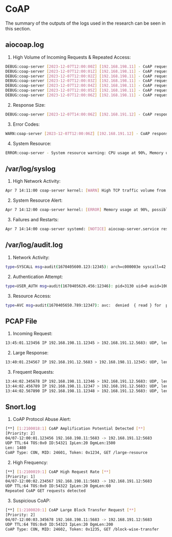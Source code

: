 # CoAP
The summary of the outputs of the logs used in the research can be seen in this section.

## aiocoap.log
1. High Volume of Incoming Requests & Repeated Access:
```bash
DEBUG:coap-server [2023-12-07T12:00:00Z] [192.168.198.11] - CoAP request: [GET] /api/test01 (Token: 0x01ab, MsgID: 4210)
DEBUG:coap-server [2023-12-07T12:00:01Z] [192.168.198.11] - CoAP request: [GET] /api/test01 (Token: 0x01ac, MsgID: 4211)
DEBUG:coap-server [2023-12-07T12:00:02Z] [192.168.198.11] - CoAP request: [GET] /api/test01 (Token: 0x01ad, MsgID: 4212)
DEBUG:coap-server [2023-12-07T12:00:03Z] [192.168.198.11] - CoAP request: [GET] /api/test01 (Token: 0x01ae, MsgID: 4213)
DEBUG:coap-server [2023-12-07T12:00:04Z] [192.168.198.11] - CoAP request: [GET] /api/test01 (Token: 0x01af, MsgID: 4214)
DEBUG:coap-server [2023-12-07T12:00:05Z] [192.168.198.11] - CoAP request: [GET] /api/test01 (Token: 0x01b0, MsgID: 4215)
DEBUG:coap-server [2023-12-07T12:00:06Z] [192.168.198.11] - CoAP request: [GET] /api/test01 (Token: 0x01b1, MsgID: 4216)
```
2. Response Size:
```bash
DEBUG:coap-server [2023-12-07T14:00:06Z] [192.168.191.12] - CoAP response: 2.05 Content (Token: 0x12345, Payload Size: 1024 bytes) Block1: (szx=6/1024, m=1)
```
3. Error Codes:
```bash
WARN:coap-server [2023-12-07T12:00:06Z] [192.168.191.12] - CoAP response: 5.03 Service Unavailable (Token: 0x12345)
```
4. System Resource:
```bash
ERROR:coap-server - System resource warning: CPU usage at 90%, Memory usage at 80%
```
## /var/log/syslog
1. High Network Activity:
```bash
Apr 7 14:11:00 coap-server kernel: [WARN] High TCP traffic volume from 192.168.198.11 to 192.168.191.12 on port 5683
```
2. System Resource Alert:
```bash
Apr 7 14:12:00 coap-server kernel: [ERROR] Memory usage at 90%, possible memory leak detected in process aiocoap-server (pid 12345)
```
3. Failures and Restarts:
```bash
Apr 7 14:14:00 coap-server systemd: [NOTICE] aiocoap-server.service restarted due to unexpected shutdown
```
## /var/log/audit.log
1. Network Activity:
```bash
type=SYSCALL msg=audit(1670405600.123:12345): arch=c000003e syscall=42 success=yes exit=0 a0=3 a1=7fffd395a620 a2=10 a3=7fffd395a3f0 items=0 ppid=3126 pid=3130 auid=1000 uid=1000 gid=1000 euid=1000 suid=1000 fsuid=1000 egid=1000 sgid=1000 fsgid=1000 tty=(none) ses=1 comm="aiocoap-server" exe="/usr/bin/python3.8" subj=system_u:system_r:unconfined_service_t:s0 key=(null)
```
2. Authentication Attempt:
```bash
type=USER_AUTH msg=audit(1670405620.456:12346): pid=3130 uid=0 auid=1000 ses=1 subj=system_u:system_r:unconfined_service_t:s0 msg='op=PAM:authentication acct="root" exe="/usr/bin/su" hostname=? addr=192.168.198.11 terminal=pts/0 res=failed'
```
3. Resource Access:
```bash
type=AVC msg=audit(1670405650.789:12347): avc:  denied  { read } for  pid=3131 comm="aiocoap-server" name="sensitive-config.conf" dev="sda1" ino=1234567 scontext=system_u:system_r:unconfined_service_t:s0 tcontext=system_u:object_r:admin_home_t:s0 tclass=file permissive=0
```
## PCAP File
1. Incoming Request:
```bash
13:45:01.123456 IP 192.168.198.11.12345 > 192.168.191.12.5683: UDP, length 15
```
2. Large Response:
```bash
13:40:01.234567 IP 192.168.191.12.5683 > 192.168.198.11.12345: UDP, length 1400
```
3. Frequent Requests:
```bash
13:44:02.345678 IP 192.168.198.11.12346 > 192.168.191.12.5683: UDP, length 15
13:44:02.456789 IP 192.168.198.11.12347 > 192.168.191.12.5683: UDP, length 15
13:44:02.567890 IP 192.168.198.11.12348 > 192.168.191.12.5683: UDP, length 15
```
## Snort.log
1. CoAP Protocol Abuse Alert:
```bash
[**] [1:2100018:1] CoAP Amplification Potential Detected [**]
[Priority: 2] 
04/07-12:00:01.123456 192.168.198.11:5683 -> 192.168.191.12:5683
UDP TTL:64 TOS:0x0 ID:54321 IpLen:20 DgmLen:1500
Len: 1480
CoAP Type: CON, MID: 24601, Token: 0x1234, GET /large-resource
```
2. High Frequency:
```bash
[**] [1:2100019:1] CoAP High Request Rate [**]
[Priority: 1] 
04/07-12:00:02.234567 192.168.198.11:5683 -> 192.168.191.12:5683
UDP TTL:64 TOS:0x0 ID:54322 IpLen:20 DgmLen:60
Repeated CoAP GET requests detected
```
3. Suspicious CoAP:
```bash
[**] [1:2100020:1] CoAP Large Block Transfer Request [**]
[Priority: 2] 
04/07-12:00:03.345678 192.168.198.11:5683 -> 192.168.191.12:5683
UDP TTL:64 TOS:0x0 ID:54323 IpLen:20 DgmLen:200
CoAP Type: CON, MID: 24602, Token: 0x1235, GET /block-wise-transfer
```